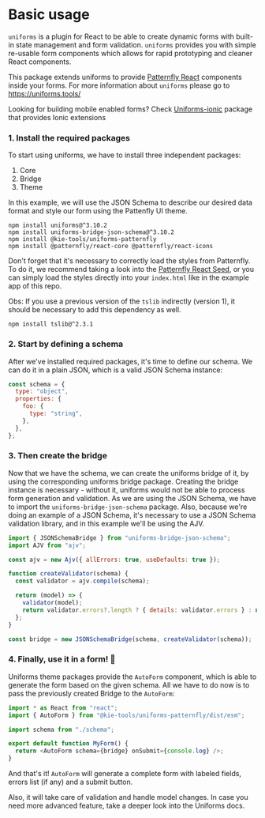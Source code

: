 # Basic usage

`uniforms` is a plugin for React to be able to create dynamic forms with built-in state management and form validation.
`uniforms` provides you with simple re-usable form components which allows for rapid prototyping and cleaner React components.

This package extends uniforms to provide [Patternfly React](https://www.patternfly.org/v4/) components inside your forms.
For more information about `uniforms` please go to https://uniforms.tools/

Looking for building mobile enabled forms? Check [Uniforms-ionic](https://github.com/aerogear/uniforms-ionic) package that provides Ionic extensions

### 1. Install the required packages

To start using uniforms, we have to install three independent packages:

1. Core
2. Bridge
3. Theme

In this example, we will use the JSON Schema to describe our desired data format and style our form using the Pattenfly UI theme.

```shell
npm install uniforms@^3.10.2
npm install uniforms-bridge-json-schema@^3.10.2
npm install @kie-tools/uniforms-patternfly
npm install @patternfly/react-core @patternfly/react-icons
```

Don't forget that it's necessary to correctly load the styles from Patternfly. To do it, we recommend taking a look into the
[Patternfly React Seed](https://github.com/patternfly/patternfly-react-seed), or you can simply load the styles directly into
your `index.html` like in the example app of this repo.

Obs: If you use a previous version of the `tslib` indirectly (version 1), it should be necessary to add this dependency as well.

```shell
npm install tslib@^2.3.1
```

### 2. Start by defining a schema

After we've installed required packages, it's time to define our schema. We can do it in a plain JSON, which is a valid JSON Schema instance:

```js
const schema = {
  type: "object",
  properties: {
    foo: {
      type: "string",
    },
  },
};
```

### 3. Then create the bridge

Now that we have the schema, we can create the uniforms bridge of it, by using the corresponding uniforms bridge package.
Creating the bridge instance is necessary - without it, uniforms would not be able to process form generation and validation.
As we are using the JSON Schema, we have to import the `uniforms-bridge-json-schema` package. Also, because we're doing an
example of a JSON Schema, it's necessary to use a JSON Schema validation library, and in this example we'll be using the AJV.

```js
import { JSONSchemaBridge } from "uniforms-bridge-json-schema";
import AJV from "ajv";

const ajv = new Ajv({ allErrors: true, useDefaults: true });

function createValidator(schema) {
  const validator = ajv.compile(schema);

  return (model) => {
    validator(model);
    return validator.errors?.length ? { details: validator.errors } : null;
  };
}

const bridge = new JSONSchemaBridge(schema, createValidator(schema));
```

### 4. Finally, use it in a form! 🎉

Uniforms theme packages provide the `AutoForm` component, which is able to generate the form based on the given schema.
All we have to do now is to pass the previously created Bridge to the `AutoForm`:

```js
import * as React from "react";
import { AutoForm } from "@kie-tools/uniforms-patternfly/dist/esm";

import schema from "./schema";

export default function MyForm() {
  return <AutoForm schema={bridge} onSubmit={console.log} />;
}
```

And that's it! `AutoForm` will generate a complete form with labeled fields, errors list (if any) and a submit button.

Also, it will take care of validation and handle model changes. In case you need more advanced feature, take a deeper look
into the Uniforms docs.

